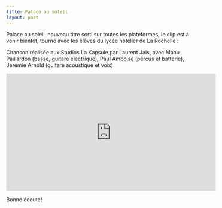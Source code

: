 ```yaml
---
title: Palace au soleil
layout: post
---
```

Palace au soleil, nouveau titre sorti sur toutes les plateformes, le clip est à venir bientôt, tourné avec les élèves du lycée hôtelier de La Rochelle : 

Chanson réalisée aux Studios La Kapsule par Laurent Jaïs, avec Manu Paillardon (basse, guitare électrique), Paul Amboise (percus et batterie), Jérémie Arnold (guitare acoustique et voix)

<iframe width="560" height="315" src="https://www.youtube.com/embed/MH7CmkaT2bc?si=6sugIMYdZtqkgVDq" title="YouTube video player" frameborder="0" allow="accelerometer; autoplay; clipboard-write; encrypted-media; gyroscope; picture-in-picture; web-share" referrerpolicy="strict-origin-when-cross-origin" allowfullscreen></iframe>

Bonne écoute!
